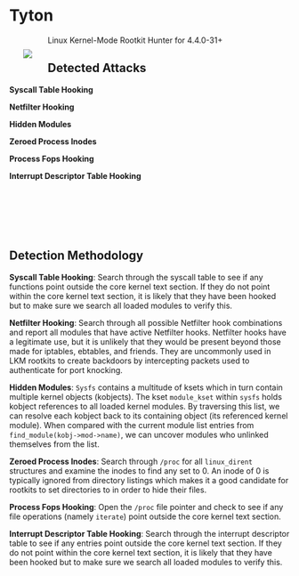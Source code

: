 # Tyton

<img align="left" src="https://raw.githubusercontent.com/nbulischeck/tyton/master/images/tyton-large.jpg?token=ARN9vXUA3y4sqHCkZj_tM1s9Zlb4eW-vks5bu8I4wA%3D%3D" style="padding: 25px">

Linux Kernel-Mode Rootkit Hunter for 4.4.0-31+

## Detected Attacks

**Syscall Table Hooking**
  
**Netfilter Hooking**

**Hidden Modules**

**Zeroed Process Inodes**

**Process Fops Hooking**

**Interrupt Descriptor Table Hooking**

&nbsp;

&nbsp;

&nbsp;

## Detection Methodology

**Syscall Table Hooking**: Search through the syscall table to see if any functions point outside the core kernel text section. If they do not point within the core kernel text section, it is likely that they have been hooked but to make sure we search all loaded modules to verify this.

**Netfilter Hooking**: Search through all possible Netfilter hook combinations and report all modules that have active Netfilter hooks. Netfilter hooks have a legitimate use, but it is unlikely that they would be present beyond those made for iptables, ebtables, and friends. They are uncommonly used in LKM rootkits to create backdoors by intercepting packets used to authenticate for port knocking.

**Hidden Modules**: `Sysfs` contains a multitude of ksets which in turn contain multiple kernel objects (kobjects). The kset `module_kset` within `sysfs` holds kobject references to all loaded kernel modules. By traversing this list, we can resolve each kobject back to its containing object (its referenced kernel module). When compared with the current module list entries from `find_module(kobj->mod->name)`, we can uncover modules who unlinked themselves from the list.

**Zeroed Process Inodes**: Search through `/proc` for all `linux_dirent` structures and examine the inodes to find any set to 0. An inode of 0 is typically ignored from directory listings which makes it a good candidate for rootkits to set directories to in order to hide their files.

**Process Fops Hooking**: Open the `/proc` file pointer and check to see if any file operations (namely `iterate`) point outside the core kernel text section.

**Interrupt Descriptor Table Hooking**: Search through the interrupt descriptor table to see if any entries point outside the core kernel text section. If they do not point within the core kernel text section, it is likely that they have been hooked but to make sure we search all loaded modules to verify this.
